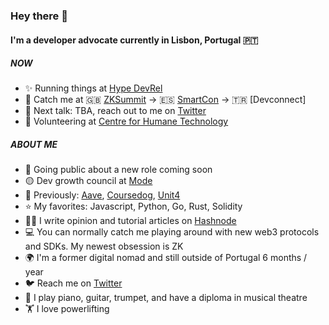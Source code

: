 ### Hey there 👋

#### I'm a developer advocate currently in Lisbon, Portugal 🇵🇹

##### NOW

- ✨ Running things at [Hype DevRel](https://hy.pe/devrel)
- 👋 Catch me at 🇬🇧 [ZKSummit](https://www.zksummit.com/) -> 🇪🇸 [SmartCon](https://smartcon.chain.link/) -> 🇹🇷 [Devconnect]
- 🎤 Next talk: TBA, reach out to me on [Twitter](https://twitter.com/CatMcGeeCode)
- 🧠 Volunteering at [Centre for Humane Technology](https://www.humanetech.com/)

##### ABOUT ME

- 👀 Going public about a new role coming soon
- 🟡 Dev growth council at [Mode](https://mode.network)
- 👻 Previously: [Aave](https://aave.com/), [Coursedog](https://www.coursedog.com/), [Unit4](https://www.unit4.com/)
- ⭐ My favorites: Javascript, Python, Go, Rust, Solidity
- ✍🏻 I write opinion and tutorial articles on [Hashnode](https://blog.mcgee.cat/why-web3-matters)
- 💻 You can normally catch me playing around with new web3 protocols and SDKs. My newest obsession is ZK
- 🌍 I'm a former digital nomad and still outside of Portugal 6 months / year
- 🐦 Reach me on [Twitter](https://twitter.com/catmcgeecode)
- 🎵 I play piano, guitar, trumpet, and have a diploma in musical theatre
- 🏋️ I love powerlifting
